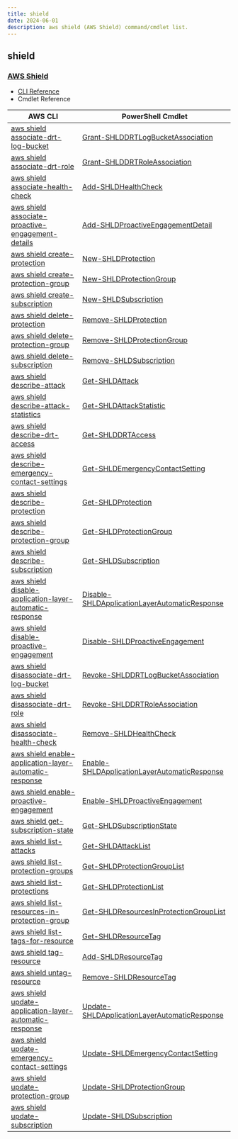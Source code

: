 ```yaml
---
title: shield
date: 2024-06-01
description: aws shield (AWS Shield) command/cmdlet list.
---
```


## shield

### [AWS Shield](https://aws.amazon.com/shield/)

* [CLI Reference](https://awscli.amazonaws.com/v2/documentation/api/latest/reference/shield/index.html)
* Cmdlet Reference

|AWS CLI|PowerShell Cmdlet|
|----|----|
|[aws shield associate-drt-log-bucket](https://awscli.amazonaws.com/v2/documentation/api/latest/reference/shield/associate-drt-log-bucket.html)|[Grant-SHLDDRTLogBucketAssociation](https://docs.aws.amazon.com/powershell/latest/reference/items/Grant-SHLDDRTLogBucketAssociation.html)|
|[aws shield associate-drt-role](https://awscli.amazonaws.com/v2/documentation/api/latest/reference/shield/associate-drt-role.html)|[Grant-SHLDDRTRoleAssociation](https://docs.aws.amazon.com/powershell/latest/reference/items/Grant-SHLDDRTRoleAssociation.html)|
|[aws shield associate-health-check](https://awscli.amazonaws.com/v2/documentation/api/latest/reference/shield/associate-health-check.html)|[Add-SHLDHealthCheck](https://docs.aws.amazon.com/powershell/latest/reference/items/Add-SHLDHealthCheck.html)|
|[aws shield associate-proactive-engagement-details](https://awscli.amazonaws.com/v2/documentation/api/latest/reference/shield/associate-proactive-engagement-details.html)|[Add-SHLDProactiveEngagementDetail](https://docs.aws.amazon.com/powershell/latest/reference/items/Add-SHLDProactiveEngagementDetail.html)|
|[aws shield create-protection](https://awscli.amazonaws.com/v2/documentation/api/latest/reference/shield/create-protection.html)|[New-SHLDProtection](https://docs.aws.amazon.com/powershell/latest/reference/items/New-SHLDProtection.html)|
|[aws shield create-protection-group](https://awscli.amazonaws.com/v2/documentation/api/latest/reference/shield/create-protection-group.html)|[New-SHLDProtectionGroup](https://docs.aws.amazon.com/powershell/latest/reference/items/New-SHLDProtectionGroup.html)|
|[aws shield create-subscription](https://awscli.amazonaws.com/v2/documentation/api/latest/reference/shield/create-subscription.html)|[New-SHLDSubscription](https://docs.aws.amazon.com/powershell/latest/reference/items/New-SHLDSubscription.html)|
|[aws shield delete-protection](https://awscli.amazonaws.com/v2/documentation/api/latest/reference/shield/delete-protection.html)|[Remove-SHLDProtection](https://docs.aws.amazon.com/powershell/latest/reference/items/Remove-SHLDProtection.html)|
|[aws shield delete-protection-group](https://awscli.amazonaws.com/v2/documentation/api/latest/reference/shield/delete-protection-group.html)|[Remove-SHLDProtectionGroup](https://docs.aws.amazon.com/powershell/latest/reference/items/Remove-SHLDProtectionGroup.html)|
|[aws shield delete-subscription](https://awscli.amazonaws.com/v2/documentation/api/latest/reference/shield/delete-subscription.html)|[Remove-SHLDSubscription](https://docs.aws.amazon.com/powershell/latest/reference/items/Remove-SHLDSubscription.html)|
|[aws shield describe-attack](https://awscli.amazonaws.com/v2/documentation/api/latest/reference/shield/describe-attack.html)|[Get-SHLDAttack](https://docs.aws.amazon.com/powershell/latest/reference/items/Get-SHLDAttack.html)|
|[aws shield describe-attack-statistics](https://awscli.amazonaws.com/v2/documentation/api/latest/reference/shield/describe-attack-statistics.html)|[Get-SHLDAttackStatistic](https://docs.aws.amazon.com/powershell/latest/reference/items/Get-SHLDAttackStatistic.html)|
|[aws shield describe-drt-access](https://awscli.amazonaws.com/v2/documentation/api/latest/reference/shield/describe-drt-access.html)|[Get-SHLDDRTAccess](https://docs.aws.amazon.com/powershell/latest/reference/items/Get-SHLDDRTAccess.html)|
|[aws shield describe-emergency-contact-settings](https://awscli.amazonaws.com/v2/documentation/api/latest/reference/shield/describe-emergency-contact-settings.html)|[Get-SHLDEmergencyContactSetting](https://docs.aws.amazon.com/powershell/latest/reference/items/Get-SHLDEmergencyContactSetting.html)|
|[aws shield describe-protection](https://awscli.amazonaws.com/v2/documentation/api/latest/reference/shield/describe-protection.html)|[Get-SHLDProtection](https://docs.aws.amazon.com/powershell/latest/reference/items/Get-SHLDProtection.html)|
|[aws shield describe-protection-group](https://awscli.amazonaws.com/v2/documentation/api/latest/reference/shield/describe-protection-group.html)|[Get-SHLDProtectionGroup](https://docs.aws.amazon.com/powershell/latest/reference/items/Get-SHLDProtectionGroup.html)|
|[aws shield describe-subscription](https://awscli.amazonaws.com/v2/documentation/api/latest/reference/shield/describe-subscription.html)|[Get-SHLDSubscription](https://docs.aws.amazon.com/powershell/latest/reference/items/Get-SHLDSubscription.html)|
|[aws shield disable-application-layer-automatic-response](https://awscli.amazonaws.com/v2/documentation/api/latest/reference/shield/disable-application-layer-automatic-response.html)|[Disable-SHLDApplicationLayerAutomaticResponse](https://docs.aws.amazon.com/powershell/latest/reference/items/Disable-SHLDApplicationLayerAutomaticResponse.html)|
|[aws shield disable-proactive-engagement](https://awscli.amazonaws.com/v2/documentation/api/latest/reference/shield/disable-proactive-engagement.html)|[Disable-SHLDProactiveEngagement](https://docs.aws.amazon.com/powershell/latest/reference/items/Disable-SHLDProactiveEngagement.html)|
|[aws shield disassociate-drt-log-bucket](https://awscli.amazonaws.com/v2/documentation/api/latest/reference/shield/disassociate-drt-log-bucket.html)|[Revoke-SHLDDRTLogBucketAssociation](https://docs.aws.amazon.com/powershell/latest/reference/items/Revoke-SHLDDRTLogBucketAssociation.html)|
|[aws shield disassociate-drt-role](https://awscli.amazonaws.com/v2/documentation/api/latest/reference/shield/disassociate-drt-role.html)|[Revoke-SHLDDRTRoleAssociation](https://docs.aws.amazon.com/powershell/latest/reference/items/Revoke-SHLDDRTRoleAssociation.html)|
|[aws shield disassociate-health-check](https://awscli.amazonaws.com/v2/documentation/api/latest/reference/shield/disassociate-health-check.html)|[Remove-SHLDHealthCheck](https://docs.aws.amazon.com/powershell/latest/reference/items/Remove-SHLDHealthCheck.html)|
|[aws shield enable-application-layer-automatic-response](https://awscli.amazonaws.com/v2/documentation/api/latest/reference/shield/enable-application-layer-automatic-response.html)|[Enable-SHLDApplicationLayerAutomaticResponse](https://docs.aws.amazon.com/powershell/latest/reference/items/Enable-SHLDApplicationLayerAutomaticResponse.html)|
|[aws shield enable-proactive-engagement](https://awscli.amazonaws.com/v2/documentation/api/latest/reference/shield/enable-proactive-engagement.html)|[Enable-SHLDProactiveEngagement](https://docs.aws.amazon.com/powershell/latest/reference/items/Enable-SHLDProactiveEngagement.html)|
|[aws shield get-subscription-state](https://awscli.amazonaws.com/v2/documentation/api/latest/reference/shield/get-subscription-state.html)|[Get-SHLDSubscriptionState](https://docs.aws.amazon.com/powershell/latest/reference/items/Get-SHLDSubscriptionState.html)|
|[aws shield list-attacks](https://awscli.amazonaws.com/v2/documentation/api/latest/reference/shield/list-attacks.html)|[Get-SHLDAttackList](https://docs.aws.amazon.com/powershell/latest/reference/items/Get-SHLDAttackList.html)|
|[aws shield list-protection-groups](https://awscli.amazonaws.com/v2/documentation/api/latest/reference/shield/list-protection-groups.html)|[Get-SHLDProtectionGroupList](https://docs.aws.amazon.com/powershell/latest/reference/items/Get-SHLDProtectionGroupList.html)|
|[aws shield list-protections](https://awscli.amazonaws.com/v2/documentation/api/latest/reference/shield/list-protections.html)|[Get-SHLDProtectionList](https://docs.aws.amazon.com/powershell/latest/reference/items/Get-SHLDProtectionList.html)|
|[aws shield list-resources-in-protection-group](https://awscli.amazonaws.com/v2/documentation/api/latest/reference/shield/list-resources-in-protection-group.html)|[Get-SHLDResourcesInProtectionGroupList](https://docs.aws.amazon.com/powershell/latest/reference/items/Get-SHLDResourcesInProtectionGroupList.html)|
|[aws shield list-tags-for-resource](https://awscli.amazonaws.com/v2/documentation/api/latest/reference/shield/list-tags-for-resource.html)|[Get-SHLDResourceTag](https://docs.aws.amazon.com/powershell/latest/reference/items/Get-SHLDResourceTag.html)|
|[aws shield tag-resource](https://awscli.amazonaws.com/v2/documentation/api/latest/reference/shield/tag-resource.html)|[Add-SHLDResourceTag](https://docs.aws.amazon.com/powershell/latest/reference/items/Add-SHLDResourceTag.html)|
|[aws shield untag-resource](https://awscli.amazonaws.com/v2/documentation/api/latest/reference/shield/untag-resource.html)|[Remove-SHLDResourceTag](https://docs.aws.amazon.com/powershell/latest/reference/items/Remove-SHLDResourceTag.html)|
|[aws shield update-application-layer-automatic-response](https://awscli.amazonaws.com/v2/documentation/api/latest/reference/shield/update-application-layer-automatic-response.html)|[Update-SHLDApplicationLayerAutomaticResponse](https://docs.aws.amazon.com/powershell/latest/reference/items/Update-SHLDApplicationLayerAutomaticResponse.html)|
|[aws shield update-emergency-contact-settings](https://awscli.amazonaws.com/v2/documentation/api/latest/reference/shield/update-emergency-contact-settings.html)|[Update-SHLDEmergencyContactSetting](https://docs.aws.amazon.com/powershell/latest/reference/items/Update-SHLDEmergencyContactSetting.html)|
|[aws shield update-protection-group](https://awscli.amazonaws.com/v2/documentation/api/latest/reference/shield/update-protection-group.html)|[Update-SHLDProtectionGroup](https://docs.aws.amazon.com/powershell/latest/reference/items/Update-SHLDProtectionGroup.html)|
|[aws shield update-subscription](https://awscli.amazonaws.com/v2/documentation/api/latest/reference/shield/update-subscription.html)|[Update-SHLDSubscription](https://docs.aws.amazon.com/powershell/latest/reference/items/Update-SHLDSubscription.html)|

